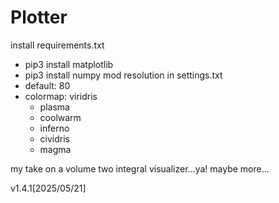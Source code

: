 # Plotter

install requirements.txt
- pip3 install matplotlib
- pip3 install numpy
mod resolution in settings.txt
- default: 80
- colormap: viridris
    - plasma
    - coolwarm
    - inferno
    - cividris
    - magma

my take on a volume two integral visualizer...ya! 
maybe more...

v1.4.1[2025/05/21]